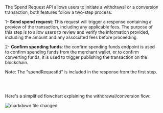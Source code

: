 The Spend Request API allows users to initiate a withdrawal or a conversion transaction, both features follow a two-step process:

1- **Send spend request**: This request will trigger a response containing a preview of the transaction,
including any applicable fees. The purpose of this step is to allow users to review and verify the information provided,
including the amount and any associated fees before proceeding.

2- **Confirm spending funds**: the confirm spending funds endpoint is used to confirm spending funds from the merchant wallet, or to confirm converting funds, it is used to trigger publishing the transaction on the blockchain.


Note: The "spendRequestId" is included in the response from the first step.


<br/>
<br/>

Here's a simplified flowchart explaining the withdrawal/conversion flow:

![markdown file changed](./withdrawal-flowchart.png)
